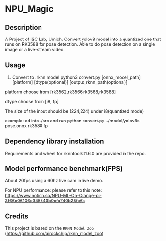 # NPU_Magic

## Description
A Project of ISC Lab, Umich. Convert yolov8 model into a quantized one that runs on RK3588 for pose detection.
Able to do pose detection on a single image or a live-stream video.

## Usage
1. Convert to .rknn model
python3 convert.py [onnx_model_path] [platform] [dtype(optional)] [output_rknn_path(optional)]

platform choose from [rk3562,rk3566,rk3568,rk3588]

dtype choose from    [i8, fp]

The size of the input should be (224,224) under i8(quantized mode)

example: cd into ./src and run python convert.py ../model/yolov8s-pose.onnx rk3588 fp

## Dependency library installation
Requirements and wheel for rknntoolkit1.6.0 are provided in the repo.

## Model performance benchmark(FPS)
About 20fps using a 60hz live cam in live demo. 

For NPU performance: please refer to this note: https://www.notion.so/NPU-ML-On-Orange-pi-3f66c06106e945549b0cfa740b25fe6a

## Credits
This project is based on the `RKNN Model Zoo` (https://github.com/airockchip/rknn_model_zoo)


